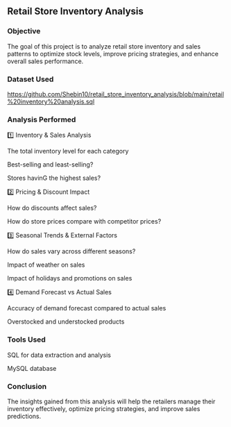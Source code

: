 ## Retail Store Inventory Analysis

### Objective
The goal of this project is to analyze retail store inventory and sales patterns to optimize stock levels, improve pricing strategies, and enhance overall sales performance.

### Dataset Used
https://github.com/Shebin10/retail_store_inventory_analysis/blob/main/retail%20inventory%20analysis.sql

### Analysis Performed
1️⃣ Inventory & Sales Analysis

The total inventory level for each category

Best-selling and least-selling?

Stores havinG the highest sales?

2️⃣ Pricing & Discount Impact

How do discounts affect sales?

How do store prices compare with competitor prices?

3️⃣ Seasonal Trends & External Factors

How do sales vary across different seasons?

Impact of weather on sales

Impact of holidays and promotions on sales

4️⃣ Demand Forecast vs Actual Sales

Accuracy of demand forecast compared to actual sales

Overstocked and understocked products

### Tools Used
SQL for data extraction and analysis

MySQL database

### Conclusion
The insights gained from this analysis will help the retailers manage their inventory effectively, optimize pricing strategies, and improve sales predictions.
